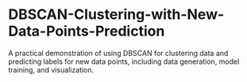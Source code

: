 # DBSCAN-Clustering-with-New-Data-Points-Prediction
A practical demonstration of using DBSCAN for clustering data and predicting labels for new data points, including data generation, model training, and visualization.
